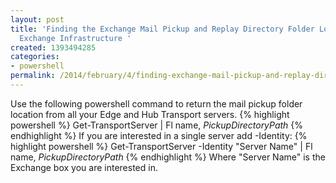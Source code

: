 ```yaml
---
layout: post
title: 'Finding the Exchange Mail Pickup and Replay Directory Folder Location in Your
  Exchange Infrastructure '
created: 1393494285
categories:
- powershell
permalink: /2014/february/4/finding-exchange-mail-pickup-and-replay-directory-folder-location-your-exchange-infr/
---
```

Use the following powershell command to return the mail pickup folder location from all your Edge and Hub Transport servers.
{% highlight powershell %}
Get-TransportServer | Fl name, *PickupDirectoryPath*
{% endhighlight %}
If you are interested in a single server add -Identity:
{% highlight powershell %}
Get-TransportServer -Identity "Server Name" | Fl name, *PickupDirectoryPath*
{% endhighlight %}
Where "Server Name" is the Exchange box you are interested in.
